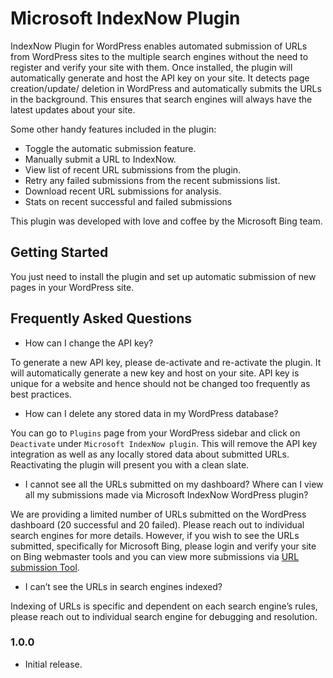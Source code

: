 # Microsoft IndexNow Plugin

IndexNow Plugin for WordPress enables automated submission of URLs from WordPress sites to the multiple search engines without the need to register and verify your site with them. Once installed, the plugin will automatically generate and host the API key on your site. It detects page creation/update/ deletion in WordPress and automatically submits the URLs in the background. This ensures that search engines will always have the latest updates about your site.

Some other handy features included in the plugin:

- Toggle the automatic submission feature.
- Manually submit a URL to IndexNow.
- View list of recent URL submissions from the plugin.
- Retry any failed submissions from the recent submissions list.
- Download recent URL submissions for analysis.
- Stats on recent successful and failed submissions

This plugin was developed with love and coffee by the Microsoft Bing team.

## Getting Started

You just need to install the plugin and set up automatic submission of new pages in your WordPress site.

## Frequently Asked Questions

- How can I change the API key?

To generate a new API key, please de-activate and re-activate the plugin. It will automatically generate a new key and host on your site. API key is unique for a website and hence should not be changed too frequently as best practices.

- How can I delete any stored data in my WordPress database?

You can go to `Plugins` page from your WordPress sidebar and click on `Deactivate` under `Microsoft IndexNow plugin`. This will remove the API key integration as well as any locally stored data about submitted URLs. Reactivating the plugin will present you with a clean slate. 

- I cannot see all the URLs submitted on my dashboard? Where can I view all my submissions made via Microsoft IndexNow WordPress plugin? 

We are providing a limited number of URLs submitted on the WordPress dashboard (20 successful and 20 failed). Please reach out to individual search engines for more details. However, if you wish to see the URLs submitted, specifically for Microsoft Bing, please login and verify your site on Bing webmaster tools and you can view more submissions via [URL submission Tool][url-submission-tool].

- I can’t see the URLs in search engines indexed?

Indexing of URLs is specific and dependent on each search engine’s rules, please reach out to individual search engine for debugging and resolution.


### 1.0.0

- Initial release.

[url-submission-tool]:https://www.bing.com/webmasters/submiturl